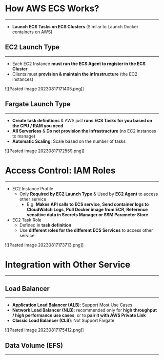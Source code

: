 # How AWS ECS Works?
---

* **Launch ECS Tasks on ECS Clusters** (Similar to Launch Docker containers on AWS)

## EC2 Launch Type
---

* Each EC2 Instance **must run the ECS Agent to register in the ECS Cluster**
* Clients must **provision & maintain the infrastructure** (the EC2 instances)

![[Pasted image 20230817171405.png]]

## Fargate Launch Type
---

* **Create task definitions** & AWS just **runs ECS Tasks for you based on the CPU / RAM you need**
* **All Serverless** & **Do not provision the infrastructure** (no EC2 instances to manage)
* **Automatic Scaling**: Scale based on the number of tasks

![[Pasted image 20230817172559.png]]

# Access Control: IAM Roles
---

* EC2 Instance Profile
	* Only **Required by EC2 Launch Type** & Used by **EC2 Agent** to access other service
		* E.g. **Makes API calls to ECS service**, **Send container logs to CloudWatch Logs**,  **Pull Docker image from ECR**, **Reference sensitive data in Secrets Manager or SSM Parameter Store**
* EC2 Task Role
	* Defined in **task definition**
	* Use **different roles for the different ECS Services** to access other service

![[Pasted image 20230817173713.png]]

# Integration with Other Service
---

## Load Balancer
---

* **Application Load Balancer (ALB)**: Support Most Use Cases
* **Network Load Balancer (NLB)**: recommended only for **high throughput / high performance use cases**, or to **pair it with AWS Private Link**
* **Classic Load Balancer (CLB)**: Not Support Fargate

 ![[Pasted image 20230817175412.png]]

## Data Volume (EFS)
---

